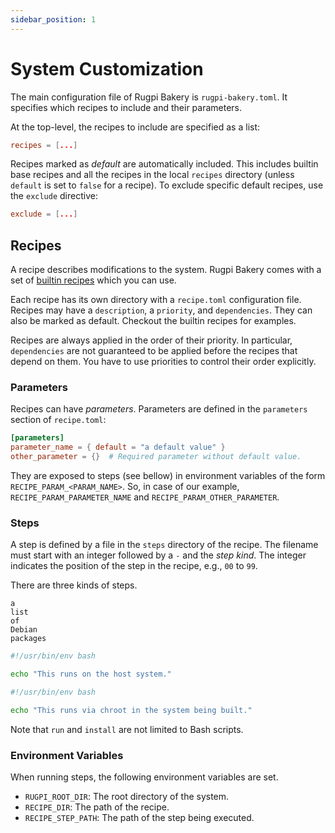 ```yaml
---
sidebar_position: 1
---
```


# System Customization

The main configuration file of Rugpi Bakery is `rugpi-bakery.toml`.
It specifies which recipes to include and their parameters.

At the top-level, the recipes to include are specified as a list:

```toml title="rugpi-bakery.toml"
recipes = [...]
```

Recipes marked as *default* are automatically included.
This includes builtin base recipes and all the recipes in the local `recipes` directory (unless `default` is set to `false` for a recipe).
To exclude specific default recipes, use the `exclude` directive:

```toml
exclude = [...]
```

## Recipes

A recipe describes modifications to the system.
Rugpi Bakery comes with a set of [builtin recipes](https://github.com/silitics/rugpi/tree/main/recipes) which you can use.

Each recipe has its own directory with a `recipe.toml` configuration file.
Recipes may have a `description`, a `priority`, and `dependencies`.
They can also be marked as default.
Checkout the builtin recipes for examples.

Recipes are always applied in the order of their priority.
In particular, `dependencies` are not guaranteed to be applied before the recipes that depend on them. 
You have to use priorities to control their order explicitly.

### Parameters

Recipes can have _parameters_.
Parameters are defined in the `parameters` section of `recipe.toml`:

```toml
[parameters]
parameter_name = { default = "a default value" }
other_parameter = {}  # Required parameter without default value.
```

They are exposed to steps (see bellow) in environment variables of the form `RECIPE_PARAM_<PARAM_NAME>`. So, in case of our example, `RECIPE_PARAM_PARAMETER_NAME` and `RECIPE_PARAM_OTHER_PARAMETER`.

### Steps

A step is defined by a file in the `steps` directory of the recipe.
The filename must start with an integer followed by a `-` and the _step kind_.
The integer indicates the position of the step in the recipe, e.g., `00` to `99`.

There are three kinds of steps.

```plain title="XX-packages"
a
list
of
Debian
packages
```

```bash title="XX-run.*"
#!/usr/bin/env bash

echo "This runs on the host system."
```

```bash title="XXX-install.*"
#!/usr/bin/env bash

echo "This runs via chroot in the system being built."
```

Note that `run` and `install` are not limited to Bash scripts.

### Environment Variables

When running steps, the following environment variables are set.

- `RUGPI_ROOT_DIR`: The root directory of the system.
- `RECIPE_DIR`: The path of the recipe.
- `RECIPE_STEP_PATH`: The path of the step being executed.
